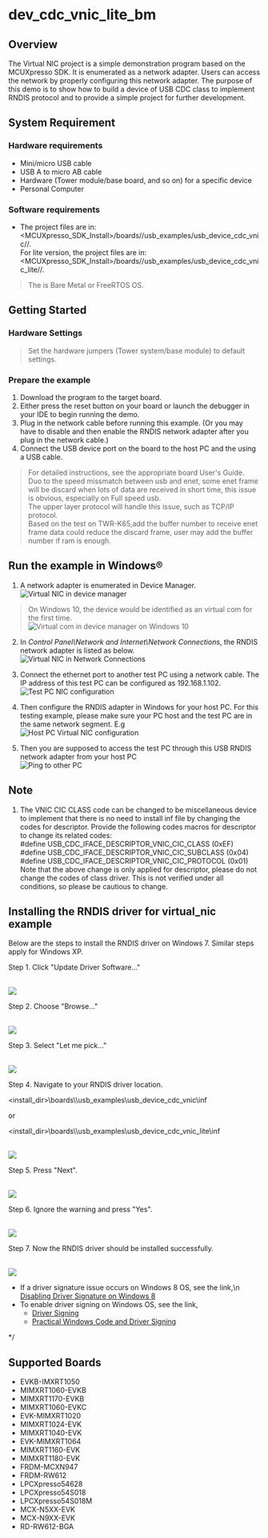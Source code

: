 # dev_cdc_vnic_lite_bm




## Overview

The Virtual NIC project is a simple demonstration program based on the MCUXpresso SDK.  It is enumerated as a network adapter. Users can access the network by properly configuring this network adapter. The purpose of this demo is to show how to build a device of USB CDC class to implement RNDIS protocol and to provide a simple project for further development.


## System Requirement

### Hardware requirements

- Mini/micro USB cable
- USB A to micro AB cable
- Hardware (Tower module/base board, and so on) for a specific device
- Personal Computer


### Software requirements

- The project files are in:
<br> <MCUXpresso_SDK_Install>/boards/<board>/usb_examples/usb_device_cdc_vnic/<rtos>/<toolchain>.
<br> For lite version, the project files are in:
<br> <MCUXpresso_SDK_Install>/boards/<board>/usb_examples/usb_device_cdc_vnic_lite/<rtos>/<toolchain>.
> The <rtos> is Bare Metal or FreeRTOS OS.


## Getting Started

### Hardware Settings

> Set the hardware jumpers (Tower system/base module) to default settings.


### Prepare the example 

1.  Download the program to the target board.
2.  Either press the reset button on your board or launch the debugger in your IDE to begin running
    the demo.
3.  Plug in the network cable before running this example. (Or you may have to disable and then enable the RNDIS network adapter after you plug in the network cable.)
4.  Connect the USB device port on the board to the host PC and the using a USB cable.

> For detailed instructions, see the appropriate board User's Guide.
<br>    Duo to the speed missmatch between usb and enet, some enet frame will be discard when lots of data are received in short time, this issue is obvious, especially on Full speed usb. 
<br>    The upper layer protocol will handle this issue, such as TCP/IP protocol. 
<br>    Based on the test on TWR-K65,add the buffer number to receive enet frame data could reduce the discard frame, user may add the buffer number if ram is enough.

## Run the example in Windows&reg;

1.  A network adapter is enumerated in Device Manager.
<br>![Virtual NIC in device manager](vnic_device_manager.jpg "Virtual NIC in device manager")
> On Windows 10, the device would be identified as an virtual com for the first time.
<br>![Virtual com in device manager on Windows 10](vnic_device_manager_win10.jpg "Virtual com in device manager on Windows 10")
2.  In *Control Panel\\Network and Internet\\Network Connections*, the RNDIS network adapter is listed as below.
<br>![Virtual NIC in Network Connections](vnic_network_connection.jpg "Virtual NIC in Network Connections")
3.  Connect the ethernet port to another test PC using a network cable. The IP address of this test PC can be configured as 192.168.1.102. 
<br>![Test PC NIC configuration](test_pc_ip_config.jpg "Test PC NIC configuration")
4.  Then configure the RNDIS adapter in Windows for your host PC. For this testing example, please make sure your PC host and the test PC are in the same network segment. E.g
<br>![Host PC Virtual NIC configuration](vnic_config.jpg "Host PC Virtual NIC configuration")

5.  Then you are supposed to access the test PC through this USB RNDIS network adapter from your host PC
<br>![Ping to other PC](vnic_ping_windows.jpg "Ping to other PC")

## Note
1.  The VNIC CIC CLASS code can be changed to be miscellaneous device to implement that there is no need to install inf file by changing the codes for descriptor. Provide the following codes macros for descriptor
to change its related codes:
<br>    #define USB_CDC_IFACE_DESCRIPTOR_VNIC_CIC_CLASS (0xEF)
<br>    #define USB_CDC_IFACE_DESCRIPTOR_VNIC_CIC_SUBCLASS (0x04)
<br>    #define USB_CDC_IFACE_DESCRIPTOR_VNIC_CIC_PROTOCOL (0x01)
<br>	Note that the above change is only applied for descriptor, please do not change the codes of class driver. This is not verified under all conditions, so please be cautious to change.


## Installing the RNDIS driver for virtual_nic example
Below are the steps to install the RNDIS driver on Windows 7. Similar steps apply for Windows XP.

Step 1. Click "Update Driver Software..."

<br>![](rndis_driver_install_00.jpg "")

Step 2. Choose "Browse..."

<br>![](rndis_driver_install_01.jpg "")

Step 3. Select "Let me pick..."

<br>![](rndis_driver_install_02.jpg "")

Step 4. Navigate to your RNDIS driver location.

<install_dir>\\boards\\<board>\\usb_examples\\usb_device_cdc_vnic\\inf

or

<install_dir>\\boards\\<board>\\usb_examples\\usb_device_cdc_vnic_lite\\inf


<br>![](rndis_driver_install_03.jpg "")

Step 5. Press "Next".

<br>![](rndis_driver_install_04.jpg "")

Step 6. Ignore the warning and press "Yes".

<br>![](rndis_driver_install_05.jpg "")

Step 7. Now the RNDIS driver should be installed successfully.

<br>![](rndis_driver_install_06.jpg "")

- If a driver signature issue occurs on Windows 8 OS,  see the link,\n
[Disabling Driver Signature on Windows 8](https://learn.sparkfun.com/tutorials/disabling-driver-signature-on-windows-8/disabling-signed-driver-enforcement-on-windows-8)
- To enable driver signing on Windows OS, see the link,
  + <a href="msdn.microsoft.com/en-us/library/windows/hardware/ff544865(v=vs.85.aspx)">Driver Signing</a>
  + [Practical Windows Code and Driver Signing](http://www.davidegrayson.com/signing/#howto)

*/

## Supported Boards
- EVKB-IMXRT1050
- MIMXRT1060-EVKB
- MIMXRT1170-EVKB
- MIMXRT1060-EVKC
- EVK-MIMXRT1020
- MIMXRT1024-EVK
- MIMXRT1040-EVK
- EVK-MIMXRT1064
- MIMXRT1160-EVK
- MIMXRT1180-EVK
- FRDM-MCXN947
- FRDM-RW612
- LPCXpresso54628
- LPCXpresso54S018
- LPCXpresso54S018M
- MCX-N5XX-EVK
- MCX-N9XX-EVK
- RD-RW612-BGA
